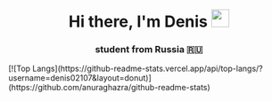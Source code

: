 <h1 align="center">Hi there, I'm Denis
<img src="https://github.com/blackcater/blackcater/raw/main/images/Hi.gif" height="32"/></h1>
<h3 align="center">student from Russia 🇷🇺</h3>
[![Top Langs](https://github-readme-stats.vercel.app/api/top-langs/?username=denis02107&layout=donut)](https://github.com/anuraghazra/github-readme-stats)
